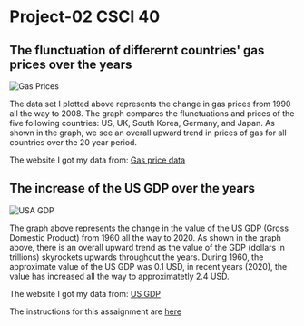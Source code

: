 # Project-02 CSCI 40

## The flunctuation of differernt countries' gas prices over the years 
![Gas Prices](https://user-images.githubusercontent.com/112449375/197413740-8619c946-dd7d-4ec9-a15c-865a294cac1b.png)

The data set I plotted above represents the change in gas prices from 1990 all the way to 2008. The graph compares the flunctuations and prices of the five following countries: US, UK, South Korea, Germany, and Japan. As shown in the graph, we see an overall upward trend in prices of gas for all countries over the 20 year period. 

The website I got my data from: [Gas price data](https://github.com/KeithGalli/matplotlib_tutorial/blob/master/gas_prices.csv)


## The increase of the US GDP over the years
![USA GDP](https://user-images.githubusercontent.com/112449375/197418364-5056751c-46c5-4dc6-a977-0ee211c73e9d.png)



The graph above represents the change in the value of the US GDP (Gross Domestic Product) from 1960 all the way to 2020. As shown in the graph above, there is an overall upward trend as the value of the GDP (dollars in trillions) skyrockets upwards throughout the years. During 1960, the approximate value of the US GDP was 0.1 USD, in recent years (2020), the value has increased all the way to approximatetly 2.4 USD. 

The website I got my data from: [US GDP](https://github.com/jdorfman/awesome-json-datasets)

The instructions for this assaignment are [here](https://github.com/mikeizbicki/cmc-csci040/tree/2022fall/project_02)
